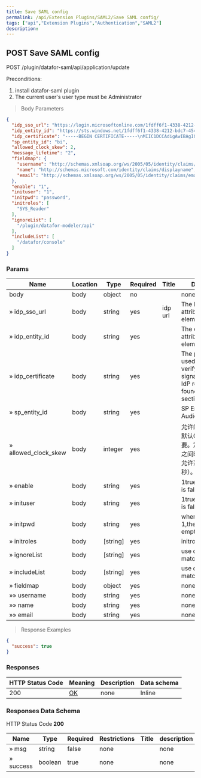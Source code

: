 ```yaml
---
title: Save SAML config
permalink: /api/Extension Plugins/SAML2/Save SAML config/
tags: ["api","Extension Plugins","Authentication","SAML2"]
description: 
---
```


## POST Save SAML config

POST /plugin/datafor-saml/api/application/update

Preconditions:
1. install datafor-saml plugin
2. The current user's user type must be Administrator

> Body Parameters

```json
{
  "idp_sso_url": "https://login.microsoftonline.com/1fdff6f1-4338-4212-bdc7-4544f8c9b2f6/saml2",
  "idp_entity_id": "https://sts.windows.net/1fdff6f1-4338-4212-bdc7-4544f8c9b2f6/",
  "idp_certificate": "-----BEGIN CERTIFICATE-----\nMIIC1DCCAdigAwIBAgIQExQlgAyX1rRDnlWzQl3+TjANBgkqhkiG9w0BAQsFADA0MTIwMAYDVQQD\nEylNaWNyb3NvZnQgQXp1cmUgRmVkZXJhdGVkIFNTTyBDZXJ0aWZpY2F0ZTAeFw0yNDEyMjUwNjI4\nMTZaFw0yNzEyMjUwNjI4MTVaMDQxMjAwBgNVBAMTKU1pY3Jvc29mdCBBenVyZSBGZWRlcmF0ZWQg\nU1NPIENlcnRpZmljYXRlMIIBIjANBgkqhkiG9w0BAQEFAAOCAQ8AMIIBCgKCAQEAzn2MrkOZ0/ek\nZVaN+Y1KTXhSe/CakJ8QYni02+YGFoNagubRy99tWW1OBWf4Vxb///KR9VwgU4N1G+VI5njASZvf\n8rPByqVTk3ax5cGNuVrfqIUZIhbqfWStDWN51OAYI4nxBbPUmyDSqIE/5/OrVjNuEVvhRbU7AJzP\n1eI/G8oZDstGP8pFrgbeSPanY6B2lJU/EITGGSQC1KoU2eo47h6nJrWTbV9AwdMwis8FYd1z+bHL\nxCvWjckyrlA6bGNVb4HhTbqIaVic7V9VQq/29Eqcx8OyLsROcW73aLlBrkU3e2oe70RysZnJKetu\nOgfPLBjb1QWxlElYFPyj7fNErQIDAQABMA0GCSqGSIb3DQEBCwUAA4IBAQBsGz8+VVBJ+mj1g3oa\nKgrQDDYZ1SMGGZp665vTtosAc3kW1TIHDYXs5T3A/7YqB4Cbb4/K9UKLksKqouxyP3gMeiEQYxKG\nQWAyo8KuAfZpJp2vVAcaUil8x9sBvthiXzXLbgAy2a/X3sAovYjD4Isgg3uhPbqq7oGfyrTMvw9R\n62+BBypdB/wfV+AUHwYF8G5Ate4EESdhPAMSJBp4P40kG/MvhsqNWaNPaPiEieXmy85Rp48rnZDS\nyIUfUZR7sFkVrumwuAe0vzQ94DSLPpp2CoryL/4Tla67zlKsq1EbPTVELngkT6D22q1VQ29ivUEr\nS6OVVx93CK/8CZXnCyii\n-----END CERTIFICATE-----\n",
  "sp_entity_id": "bi",
  "allowed_clock_skew": 2,
  "message_lifetime": "2",
  "fieldmap": {
    "username": "http://schemas.xmlsoap.org/ws/2005/05/identity/claims/emailaddress",
    "name": "http://schemas.microsoft.com/identity/claims/displayname",
    "email": "http://schemas.xmlsoap.org/ws/2005/05/identity/claims/emailaddress"
  },
  "enable": "1",
  "inituser": "1",
  "initpwd": "password",
  "initroles": [
    "SYS_Reader"
  ],
  "ignoreList": [
    "/plugin/datafor-modeler/api"
  ],
  "includeList": [
    "/datafor/console"
  ]
}
```

### Params

|Name|Location|Type|Required|Title|Description|
|---|---|---|---|---|---|
|body|body|object| no ||none|
|» idp_sso_url|body|string| yes | idp url|The Location attribute in the <SingleSignOnService> element|
|» idp_entity_id|body|string| yes ||The entityID attribute in the <EntityDescriptor> element.|
|» idp_certificate|body|string| yes ||The public key used by Looker to verify the signature of the IdP response, found in the <KeyDescriptor use="signing"><KeyInfo><X509Data><X509Certificate> section.|
|» sp_entity_id|body|string| yes ||SP Entity/IdP Audience|
|» allowed_clock_skew|body|integer| yes ||允许的时间偏移。默认0，有的idp需要。定义 IdP 和 SP 之间时间戳差异的允许范围（单位：秒）。|
|» enable|body|string| yes ||1true0false,default is false|
|» inituser|body|string| yes ||1true0false,default is false|
|» initpwd|body|string| yes ||when inituser 1,then cannot be empty|
|» initroles|body|[string]| yes ||initroles|
|» ignoreList|body|[string]| yes ||use contains to match|
|» includeList|body|[string]| yes ||use contains to match|
|» fieldmap|body|object| yes ||none|
|»» username|body|string| yes ||none|
|»» name|body|string| yes ||none|
|»» email|body|string| yes ||none|

> Response Examples

```json
{
  "success": true
}
```

### Responses

|HTTP Status Code |Meaning|Description|Data schema|
|---|---|---|---|
|200|[OK](https://tools.ietf.org/html/rfc7231#section-6.3.1)|none|Inline|

### Responses Data Schema

HTTP Status Code **200**

|Name|Type|Required|Restrictions|Title|description|
|---|---|---|---|---|---|
|» msg|string|false|none||none|
|» success|boolean|true|none||none|